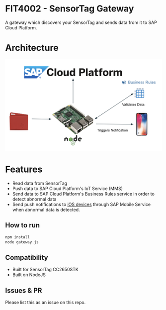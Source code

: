 # FIT4002 - SensorTag Gateway
A gateway which discovers your SensorTag and sends data from it to SAP Cloud Platform.

# Architecture 

<img src="artefacts/iot_architecture.png" width="600">

# Features
* Read data from SensorTag
* Push data to SAP Cloud Platform's IoT Service (MMS)
* Send data to SAP Cloud Platform's Business Rules service in order to detect abnormal data
* Send push notifications to [iOS devices](https://github.com/FIT4002-SAP/SAP) through SAP Mobile Service when abnormal data is detected.

## How to run
```
npm install
node gateway.js
```

## Compatibility
* Built for SensorTag CC2650STK
* Built on NodeJS

## Issues & PR
Please list this as an issue on this repo.

